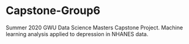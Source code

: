 # Capstone-Group6
Summer 2020 GWU Data Science Masters Capstone Project. Machine learning analysis applied to depression in NHANES data.
